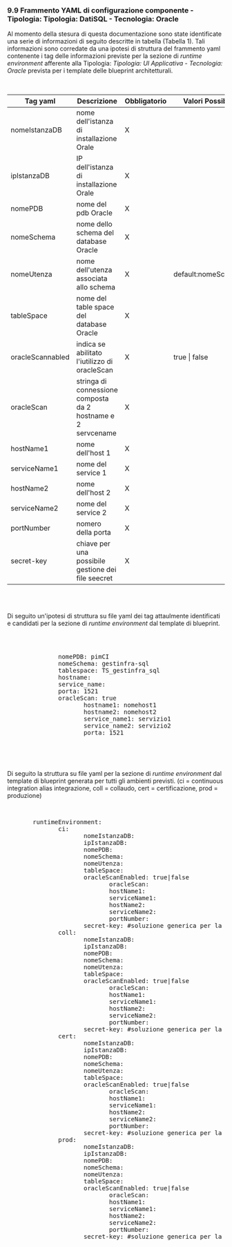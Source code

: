 ### 9.9 Frammento YAML di configurazione componente - Tipologia: Tipologia: DatiSQL - Tecnologia: Oracle

Al momento della stesura di questa documentazione sono state identificate una serie di informazioni di seguito descritte in tabella (Tabella 1). 
Tali informazioni sono corredate da una ipotesi di struttura del frammento yaml contenente i tag delle informazioni previste per la sezione di *runtime environment* 
afferente alla Tipologia: *Tipologia: UI Applicativa - Tecnologia: Oracle* prevista per i template delle blueprint architetturali.

<br />

| Tag yaml              | Descrizione                                                         | Obbligatorio | Valori Possibili     |
|-----------------------|---------------------------------------------------------------------|--------------|----------------------|
| nomeIstanzaDB         |  nome dell'istanza di installazione Orale                           |       X      |                      |
| ipIstanzaDB           |  IP dell'istanza di installazione Orale                             |       X      |                      |
| nomePDB               |  nome del pdb Oracle                                                |       X      |                      |
| nomeSchema            |  nome dello schema del database Oracle                              |       X      |                      |
| nomeUtenza            |  nome dell'utenza associata allo schema                             |       X      | default:nomeSchema   |
| tableSpace            |  nome del table space del database Oracle                           |       X      |                      |
| oracleScannabled      |  indica se abilitato l'iutilizzo di oracleScan                      |       X      |     true \| false    |
| oracleScan            |  stringa di connessione composta da 2 hostname e 2 servcename       |       X      |                      |
| hostName1             |  nome dell'host 1                                                   |       X      |                      |
| serviceName1          |  nome del service 1                                                 |       X      |                      |
| hostName2             |  nome dell'host 2                                                   |       X      |                      |
| serviceName2          |  nome del service 2                                                 |       X      |                      |
| portNumber            |  nomero della porta                                                 |       X      |                      |
| secret-key            |  chiave per una possibile gestione dei file seecret                 |       X      |                      |



<br />
<br />

Di seguito un'ipotesi di struttura su file yaml dei tag attaulmente identificati e candidati per la sezione di *runtime environment* dal template di blueprint.  

<br />


<pre>

              nomePDB: pimCI
              nomeSchema: gestinfra-sql
              tablespace: TS_gestinfra_sql
              hostname: 
              service_name: 
              porta: 1521
              oracleScan: true
                     hostname1: nomehost1
                     hostname2: nomehost2
                     service_name1: servizio1
                     service_name2: servizio2
                     porta: 1521
                     
</pre>

<br />
<br />


Di seguito la struttura su file yaml per la sezione di *runtime environment* dal template di blueprint generata per tutti gli ambienti previsti. 
(ci = continuous integration alias integrazione, coll = collaudo, cert = certificazione, prod = produzione) 

<br />


<pre>
       runtimeEnvironment: 
              ci:
                     nomeIstanzaDB:
                     ipIstanzaDB:
                     nomePDB:
                     nomeSchema:
                     nomeUtenza:
                     tableSpace:
                     oracleScanEnabled: true|false
                            oracleScan:
                            hostName1:
                            serviceName1:
                            hostName2:
                            serviceName2:
                            portNumber:
                     secret-key: #soluzione generica per la gestione delle credenziali, sono ancora da definire le soluzione dei secrets previste
              coll:
                     nomeIstanzaDB:
                     ipIstanzaDB:
                     nomePDB:
                     nomeSchema:
                     nomeUtenza:
                     tableSpace:
                     oracleScanEnabled: true|false
                            oracleScan:
                            hostName1:
                            serviceName1:
                            hostName2:
                            serviceName2:
                            portNumber:
                     secret-key: #soluzione generica per la gestione delle credenziali, sono ancora da definire le soluzione dei secrets previste
              cert:
                     nomeIstanzaDB:
                     ipIstanzaDB:
                     nomePDB:
                     nomeSchema:
                     nomeUtenza:
                     tableSpace:
                     oracleScanEnabled: true|false
                            oracleScan:
                            hostName1:
                            serviceName1:
                            hostName2:
                            serviceName2:
                            portNumber:
                     secret-key: #soluzione generica per la gestione delle credenziali, sono ancora da definire le soluzione dei secrets previste
              prod:
                     nomeIstanzaDB:
                     ipIstanzaDB:
                     nomePDB:
                     nomeSchema:
                     nomeUtenza:
                     tableSpace:
                     oracleScanEnabled: true|false
                            oracleScan:
                            hostName1:
                            serviceName1:
                            hostName2:
                            serviceName2:
                            portNumber:
                     secret-key: #soluzione generica per la gestione delle credenziali, sono ancora da definire le soluzione dei secrets previste

</pre>

<br />
<br />